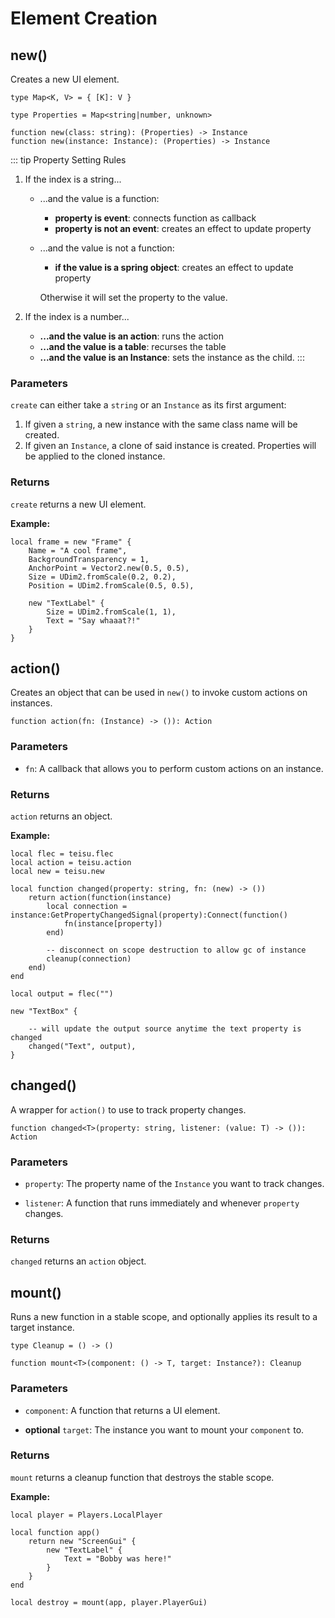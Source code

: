 # Element Creation

## new()

Creates a new UI element.

```luau
type Map<K, V> = { [K]: V }

type Properties = Map<string|number, unknown>

function new(class: string): (Properties) -> Instance
function new(instance: Instance): (Properties) -> Instance
```

::: tip Property Setting Rules

1. If the index is a string...

   -   ...and the value is a function:
        -  **property is event**: connects function as callback
        -  **property is not an event**: creates an effect to update property
    
   -   ...and the value is not a function:
        -  **if the value is a spring object**: creates an effect to update property

        Otherwise it will set the property to the value.

2. If the index is a number...

    -   **...and the value is an action**: runs the action
    -   **...and the value is a table**: recurses the table
    -   **...and the value is an Instance**: sets the instance as the child.
:::

### Parameters

`create` can either take a `string` or an `Instance` as its first argument:

1. If given a `string`, a new instance with the same class name will be created.
2. If given an `Instance`, a clone of said instance is created. Properties will be applied to the cloned instance.

### Returns

`create` returns a new UI element.

**Example:**

```luau
local frame = new "Frame" {
    Name = "A cool frame",
    BackgroundTransparency = 1,
    AnchorPoint = Vector2.new(0.5, 0.5),
    Size = UDim2.fromScale(0.2, 0.2),
    Position = UDim2.fromScale(0.5, 0.5),

    new "TextLabel" {
        Size = UDim2.fromScale(1, 1),
        Text = "Say whaaat?!"
    }
}
```


## action()

Creates an object that can be used in `new()` to invoke custom actions on instances.

```luau
function action(fn: (Instance) -> ()): Action
```

### Parameters

-   `fn`: A callback that allows you to perform custom actions on an instance.


### Returns

`action` returns an object.

**Example:**

```luau
local flec = teisu.flec
local action = teisu.action
local new = teisu.new

local function changed(property: string, fn: (new) -> ())
    return action(function(instance)
        local connection = instance:GetPropertyChangedSignal(property):Connect(function()
            fn(instance[property])
        end)

        -- disconnect on scope destruction to allow gc of instance
        cleanup(connection)
    end)
end

local output = flec("")

new "TextBox" {

    -- will update the output source anytime the text property is changed
    changed("Text", output),
}
```

## changed()

A wrapper for `action()` to use to track property changes.

```luau
function changed<T>(property: string, listener: (value: T) -> ()): Action
```

### Parameters

-   `property`: The property name of the `Instance` you want to track changes.

-   `listener`: A function that runs immediately and whenever `property` changes.

### Returns

`changed` returns an `action` object.


## mount()

Runs a new function in a stable scope, and optionally applies its result to a target instance.

```luau
type Cleanup = () -> ()

function mount<T>(component: () -> T, target: Instance?): Cleanup
```

### Parameters

-   `component`: A function that returns a UI element.

-  **optional**  `target`: The instance you want to mount your `component` to.

### Returns

`mount` returns a cleanup function that destroys the stable scope.


**Example:**

```luau
local player = Players.LocalPlayer

local function app()
    return new "ScreenGui" {
        new "TextLabel" {
            Text = "Bobby was here!"
        }
    }
end

local destroy = mount(app, player.PlayerGui)
```